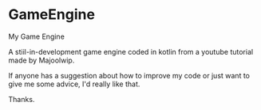 # GameEngine
My Game Engine

A stiil-in-development game engine coded in kotlin from a youtube tutorial made by Majoolwip.

If anyone has a suggestion about how to improve my code or just want to give me some advice, I'd really like that.

Thanks.

